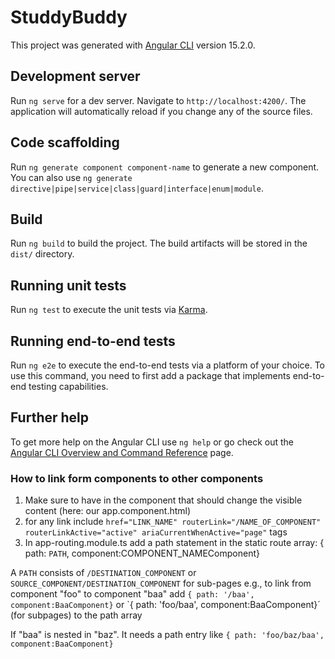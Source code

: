 # StuddyBuddy

This project was generated with [Angular CLI](https://github.com/angular/angular-cli) version 15.2.0.

## Development server

Run `ng serve` for a dev server. Navigate to `http://localhost:4200/`. The application will automatically reload if you change any of the source files.

## Code scaffolding

Run `ng generate component component-name` to generate a new component. You can also use `ng generate directive|pipe|service|class|guard|interface|enum|module`.

## Build

Run `ng build` to build the project. The build artifacts will be stored in the `dist/` directory.

## Running unit tests

Run `ng test` to execute the unit tests via [Karma](https://karma-runner.github.io).

## Running end-to-end tests

Run `ng e2e` to execute the end-to-end tests via a platform of your choice. To use this command, you need to first add a package that implements end-to-end testing capabilities.

## Further help

To get more help on the Angular CLI use `ng help` or go check out the [Angular CLI Overview and Command Reference](https://angular.io/cli) page.



### How to link form components to other components ###

1. Make sure to have <router-outlet></router-outlet> in the component that should change the visible content (here: our app.component.html)
2. for any link include `href="LINK_NAME" routerLink="/NAME_OF_COMPONENT" routerLinkActive="active" ariaCurrentWhenActive="page"` tags
3. In app-routing.module.ts add a path statement in the static route array: { path: `PATH`, component:COMPONENT_NAMEComponent}

A `PATH` consists of `/DESTINATION_COMPONENT` or `SOURCE_COMPONENT/DESTINATION_COMPONENT` for sub-pages
e.g., to link from component "foo" to component "baa" add `{ path: '/baa', component:BaaComponent}` or `{ path: 'foo/baa', component:BaaComponent}´ (for subpages) to the path array

If "baa" is nested in "baz". It needs a path entry like `{ path: 'foo/baz/baa', component:BaaComponent}`
